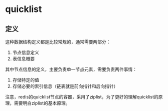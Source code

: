 # quicklist

## 定义

这种数据结构定义都是比较常规的，通常需要两部分：

1. 节点信息定义
2. 表信息概要

其中节点信息的定义，主要负责单一节点元素，需要负责两件事情：

1. 存储特定的值
2. 存储必要的索引信息（链表就是前向指针和后向指针）

注意，redis的quicklist节点的容器，采用了ziplist，为了更好的理解quicklist的原理，需要明白ziplist的基本原理。
